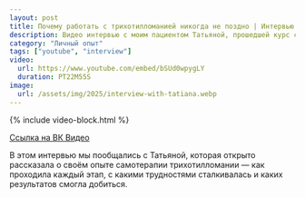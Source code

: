 ```yaml
---
layout: post
title: Почему работать с трихотилломанией никогда не поздно | Интервью с Татьяной
description: Видео интервью с моим пациентом Татьяной, прошедшей курс самотерапии трихотилломании. Она рассказывает о своём опыте, трудностях и результатах.
category: "Личный опыт"
tags: ["youtube", "interview"]
video:
  url: https://www.youtube.com/embed/bSUd0wpygLY
  duration: PT22M55S
image:
  url: /assets/img/2025/interview-with-tatiana.webp
---
```


{% include video-block.html %}

<a href="https://vkvideo.ru/video-211245681_456239041" rel="nofollow">Ссылка на ВК Видео</a>

В этом интервью мы пообщались с Татьяной, которая открыто рассказала о своём опыте самотерапии трихотилломании — как 
проходила каждый этап, с какими трудностями сталкивалась и каких результатов смогла добиться.
